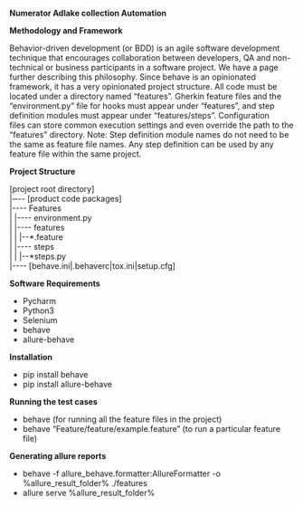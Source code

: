 **Numerator Adlake collection Automation**

**Methodology and Framework**

Behavior-driven development (or BDD) is an agile software development technique that encourages collaboration between developers, QA and non-technical or business participants in a software project. We have a page further describing this philosophy.
Since behave is an opinionated framework, it has a very opinionated project structure. All code must be located under a directory named “features”. Gherkin feature files and the “environment.py” file for hooks must appear under “features”, and step definition modules must appear under “features/steps”. Configuration files can store common execution settings and even override the path to the “features” directory.
Note: Step definition module names do not need to be the same as feature file names. Any step definition can be used by any feature file within the same project.

**Project Structure**

[project root directory]<br>
|‐‐-- [product code packages]<br>
|---- Features<br>
|   |---- environment.py<br>
|   |---- features<br>
|   |   |--*.feature<br>
|   |---- steps<br>
|   |   |--*steps.py<br>
|---- [behave.ini|.behaverc|tox.ini|setup.cfg]<br>
 

**Software Requirements**

- Pycharm
- Python3
- Selenium
- behave
- allure-behave


**Installation**

- pip install behave
- pip install allure-behave

**Running the test cases**

- behave                               (for running all the feature files in the project)
- behave “Feature/feature/example.feature” (to run a particular feature file)


**Generating allure reports**

- behave -f allure_behave.formatter:AllureFormatter -o %allure_result_folder% ./features
- allure serve %allure_result_folder%



